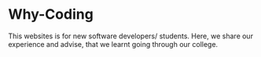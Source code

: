 # Why-Coding
This websites is for new software developers/ students. Here, we share our experience and advise, that we learnt going through our college.

